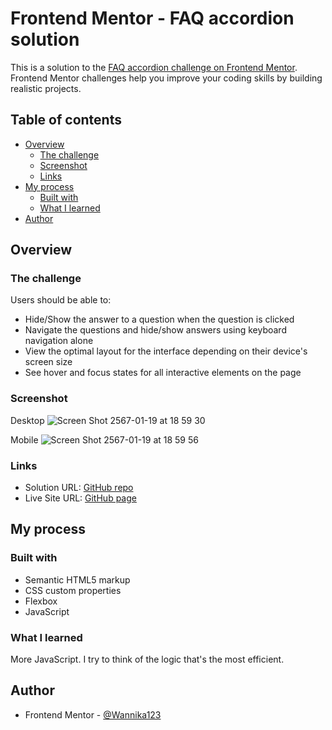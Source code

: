 # Frontend Mentor - FAQ accordion solution

This is a solution to the [FAQ accordion challenge on Frontend Mentor](https://www.frontendmentor.io/challenges/faq-accordion-wyfFdeBwBz). Frontend Mentor challenges help you improve your coding skills by building realistic projects. 

## Table of contents

- [Overview](#overview)
  - [The challenge](#the-challenge)
  - [Screenshot](#screenshot)
  - [Links](#links)
- [My process](#my-process)
  - [Built with](#built-with)
  - [What I learned](#what-i-learned)
- [Author](#author)

## Overview

### The challenge

Users should be able to:

- Hide/Show the answer to a question when the question is clicked
- Navigate the questions and hide/show answers using keyboard navigation alone
- View the optimal layout for the interface depending on their device's screen size
- See hover and focus states for all interactive elements on the page

### Screenshot

Desktop
![Screen Shot 2567-01-19 at 18 59 30](https://github.com/Wannika123/fem-FAQ/assets/142564014/65c9c8e0-ba7b-4680-b458-adfe5597c3b8)

Mobile
![Screen Shot 2567-01-19 at 18 59 56](https://github.com/Wannika123/fem-FAQ/assets/142564014/d65f4e0f-aedf-4350-9ba7-868bf3dae678)

### Links

- Solution URL: [GitHub repo](https://github.com/Wannika123/fem-FAQ)
- Live Site URL: [GitHub page](https://your-live-site-url.com)

## My process

### Built with

- Semantic HTML5 markup
- CSS custom properties
- Flexbox
- JavaScript

### What I learned

More JavaScript. I try to think of the logic that's the most efficient.

## Author

- Frontend Mentor - [@Wannika123](https://www.frontendmentor.io/profile/Wannika123)